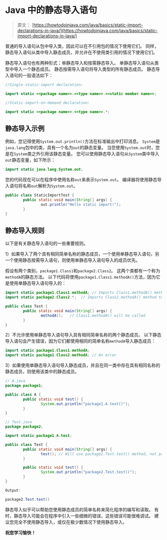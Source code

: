 # Java 中的静态导入语句

> 原文： [https://howtodoinjava.com/java/basics/static-import-declarations-in-java/](https://howtodoinjava.com/java/basics/static-import-declarations-in-java/)

普通的导入语句从包中导入类，因此可以在不引用包的情况下使用它们。 同样，静态导入语句从类中导入静态成员，并允许在不使用类引用的情况下使用它们。

静态导入语句也有两种形式：单静态导入和按需静态导入。 单静态导入语句从类型中导入一个静态成员。 静态按需导入语句将导入类型的所有静态成员。 静态导入语句的一般语法如下：

```java
//Single-static-import declaration:

import static <<package name>>.<<type name>>.<<static member name>>;

//Static-import-on-demand declaration:

import static <<package name>>.<<type name>>.*;

```

## 静态导入示例

例如，您记得使用`System.out.println()`方法在标准输出中打印消息。 `System`是`java.lang`包中的类，具有一个名为`out`的静态变量。 当您使用`System.out`时，您是在`System`类之外引用该静态变量。 您可以使用静态导入语句从`System`类中导入`out`静态变量，如下所示：

```java
import static java.lang.System.out;

```

您的代码现在可以在程序中使用名称`out`来表示`System.out`。 编译器将使用静态导入语句将名称`out`解析为`System.out`。

```java
public class StaticImportTest {
        public static void main(String[] args) {
                out.println("Hello static import!");
        }
}

```

## 静态导入规则

以下是有关静态导入语句的一些重要规则。

1）如果导入了两个具有相同简单名称的静态成员，一个使用单静态导入语句，另一个使用静态按需导入语句，则使用单静态导入语句导入的成员优先。

假设有两个类别，`package1.Class1`和`package2.Class2`。 这两个类都有一个称为`methodA`的静态方法。 以下代码将使用`package1.Class1.methodA()`方法，因为它是使用单静态导入语句导入的：

```java
import static package1.Class1.methodA; // Imports Class1.methodA() method
import static package2.Class2.*;  // Imports Class2.methodA() method too

public class Test {
        public static void main(String[] args) {
                methodA();   // Class1.methodA() will be called
        }
}

```

2）不允许使用单静态导入语句导入具有相同简单名称的两个静态成员。 以下静态导入语句会产生错误，因为它们都使用相同的简单名称`methodA`导入静态成员：

```java
import static package1.Class1.methodA;
import static package1.Class2.methodA; // An error

```

3）如果使用单静态导入语句导入静态成员，并且在同一类中存在具有相同名称的静态成员，则使用该类中的静态成员。

```java
// A.java
package package1;

public class A {
        public static void test() {
                System.out.println("package1.A.test()");
        }
}

// Test.java
package package2;

import static package1.A.test;

public class Test {
        public static void main(String[] args) {
                test(); // Will use package2.Test.test() method, not package1.A.test() method
        }

        public static void test() {
                System.out.println("package2.Test.test()");
        }
}

Output:

package2.Test.test()

```

静态导入似乎可以帮助您使用静态成员的简单名称来简化程序的编写和读取。 有时，静态导入可能会在程序中引入一些细微的错误，这些错误可能很难调试。 建议您完全不使用静态导入，或仅在极少数情况下使用静态导入。

**祝您学习愉快！**